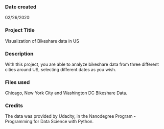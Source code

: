 ### Date created
02/26/2020

### Project Title
Visualization of Bikeshare data in US

### Description
With this project, you are able to analyze bikeshare data from three different cities around US, selecting different dates as you wish.

### Files used
Chicago, New York City and Washington DC Bikeshare Data.

### Credits
The data was provided by Udacity, in the Nanodegree Program - Programming for Data Science with Python.

